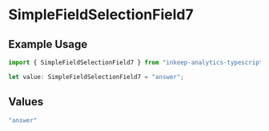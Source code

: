 # SimpleFieldSelectionField7

## Example Usage

```typescript
import { SimpleFieldSelectionField7 } from "inkeep-analytics-typescript/models/components";

let value: SimpleFieldSelectionField7 = "answer";
```

## Values

```typescript
"answer"
```